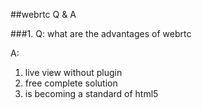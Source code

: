 ##webrtc Q & A

###1. Q: what are the advantages of webrtc

A:
1. live view without plugin
2. free complete solution
3. is becoming a standard of html5

